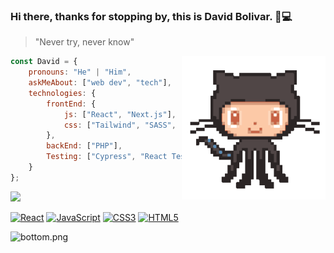 
### Hi there, thanks for stopping by, this is **David Bolivar**. 🧑💻
> "Never try, never know"

<img align='right' src="https://raw.githubusercontent.com/iCharlesZ/FigureBed/master/img/octocat.gif" width="230">

```javascript
const David = {
    pronouns: "He" | "Him",
    askMeAbout: ["web dev", "tech"],
    technologies: {
        frontEnd: {
            js: ["React", "Next.js"],
            css: ["Tailwind", "SASS", "Styled Components", CSS Modules]
        },
        backEnd: ["PHP"],
        Testing: ["Cypress", "React Testing Library"]
    }
};
```

<a href="https://www.linkedin.com/in/david-bolivar-a6b590228/">
  <img src="https://res.cloudinary.com/dvt3lwrsz/image/upload/c_scale,w_150/v1674215773/linkedin_sx8ozg.png">
</a>

[![React](https://img.shields.io/badge/-React-black?style=flat&logo=react&link=https://github.com/BRdhanani)](https://github.com/BRdhanani)
[![JavaScript](https://img.shields.io/badge/-JavaScript-black?style=flat&logo=javascript&link=https://github.com/BRdhanani)](https://github.com/BRdhanani) 
[![CSS3](https://img.shields.io/badge/-CSS3-1572B6?style=flat&logo=css3&link=https://github.com/BRdhanani)](https://github.com/BRdhanani) 
[![HTML5](https://img.shields.io/badge/-HTML5-E34F26?style=flat&logo=html5&logoColor=white&link=https://github.com/BRdhanani)](https://github.com/BRdhanani) 


![bottom.png](https://res.cloudinary.com/dvt3lwrsz/image/upload/v1674259238/Background_jvv083.jpg)
